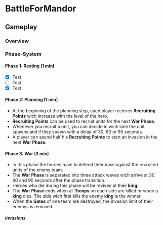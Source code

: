 # BattleForMandor

## Gameplay

### Overview

### Phase-System

#### Phase 1: Resting (1 min)

- [x] Test
- [ ] Test
- [x] Test

#### Phase 2: Planning (1 min)

- At the beginning of the planning step, each player recieves **Recruiting Points** wich increase with the level of the hero.
- **Recruiting Points** can be used to recruit units for the next **War Phase**.
- Whenever you recruit a unit, you can decide in wich lane the unit spawns and if they spawn with a delay of 30, 60 or 90 seconds.
- A player can spend half his **Recruiting Points** to start an invasion in the next **War Phase**.

#### Phase 3: War (3 min)

- In this phase the heroes have to defend their base against the recruited units of the enemy team.
- The **War Phase** is separated into three attack waves wich arrive at 30, 60 and 90 seconds after the phase transition.
- Heroes who die during this phase will be revived at their **king**.
- The **War Phase** ends when all **Troops** on each side are killed or when a **king** dies. The side wich first kills the enemy **king** is the winner.
- When the **Gates** of one team are destroyed, the invasion limit of their enemys is removed.

##### Invasions
